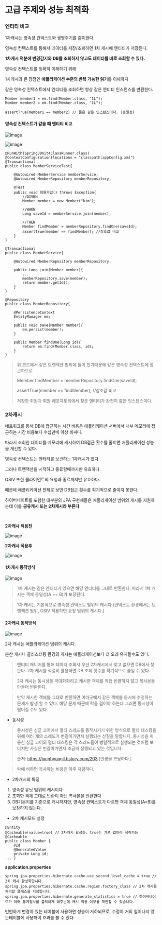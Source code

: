 



# 고급 주제와 성능 최적화

### 엔티티 비교

1차캐시는 영속성 컨텍스트와 생명주기를 같이한다.

영속성 컨텍스트를 통해서 데이터를 저장/조회하면 1차 캐시에 엔티티가 저장된다.

**1차캐시 덕분에 변경감지와 DB를 조회하지 않고도 데이터를 바로 조회할 수 있다.**



영속성 컨텍스트를 정확히 이해하기 위해

1차캐시의 큰 장점인 **애플리케이션 수준의 반복 가능한 읽기**를 이해하자

같은 영속성 컨텍스트에서 엔티티를 조회하면 항상 같은 엔티티 인스턴스를 반환한다.

```
Member member1 = em.find(Member.class, "1L");
Member member2 = em.find(Member.class, "1L");

assertTrue(member1 == member2) // 둘은 같은 인스턴스이다. (동일성)
```



#### 영속성 컨텍스트가 같을 때 엔티티 비교

![image](https://user-images.githubusercontent.com/57785267/166430969-97055e2a-0402-4a5f-be3e-ed352355fea6.png)



![image](https://user-images.githubusercontent.com/57785267/166431009-97163e3f-e336-4bc4-8165-01ec9e4bf325.png)



```
@RunWith(SpringJUnit4ClassRunner.class)
@ContextConfiguration(locations = "classpath:appConfig.xml")
@Transactional
public class MemberServiceTest{

	@Autowired MemberService memberService;
	@Autowired MemberRepository memberRepository;
	
	@Test
	public void 회원가입() throws Exception{
		//GIVEN
		Member member = new Member("kim");
		
		//WHEN
		Long saveId = memberService.join(member);
		
		//THEN
		Member findMember = memberRepository.findOne(saveId);
		assertTrue(member == findMember); //참조값 비교
	}
}

@Transactional
public class MemberService{
	
	@Autowired MemberRepository memberRepository;
	
	public Long join(Member member){
		...
		memberRepository.save(member);
		return member.getId();
	}
}

@Repository
public class MemberRepository{
	
	@PersistenceContext
	EntityManager em;
	
	public void save(Member member){
		em.persist(member);
	}
	
	public Member findOne(Long id){
		return em.find(Member.class, id);
	}
}
```



> 위 코드에서 같은 트랜잭션 범위에 들어 있기때문에 같은 영속성 컨텍스트에 접근하므로
>
> Member findMember = memberRepository.findOne(saveId);
>
> assertTrue(member == findMember); //참조값 비교
>
> 저장한 회원과 회원 레포지토리에서 찾은 엔티티가 완전히 같은 인스턴스이다.



### 2차캐시

네트워크를 통해 DB에 접근하는 시간 비용은 애플리케이션 서버에서 내부 메모리에 접근하는 시간 비용보다 수십만배 이상 비싸다.

따라서 조회한 데이터를 메모리에 캐시하여 DB접근 횟수를 줄이면 애플리케이션 성능을 개선할 수 있다.

영속성 컨텍스트는 엔티티를 보관하는 1차캐시가 있다.

그러나 트랜잭션을 시작하고 종료할때까지만 유효하다.

OSIV 또한 클라이언트의 요청과 종료까지만 유효하다.

때문에 애플리케이션 전체로 보면 DB접근 횟수를 획기적으로 줄이지 못한다.

하이버네이트를 포함한 대부분의 JPA 구현체들은 애플리케이션 범위의 캐시를 지원하는데 이를 **공유캐시 또는 2차캐시라 부른다**

<BR>

**2차캐시 적용전**

![image](https://user-images.githubusercontent.com/57785267/165890058-8c210c0f-0e43-47e3-9e69-6e38c3c66115.png)


**2차캐시 적용후**

![image](https://user-images.githubusercontent.com/57785267/165890071-f9383b7b-7d1f-49e6-a92c-baa88efffcef.png)




#### **1차캐시 동작방식**

![image](https://user-images.githubusercontent.com/57785267/165890125-586c1e2e-7f86-4010-9115-3134f7222315.png)


> 1차 캐시는 같은 엔티티가 있으면 해당 엔티티를 그대로 반환한다. 따라서 1차 캐시는 객체 동일성(A == B)가 보장된다.

> 1차 캐시는 기본적으로 영속성 컨텍스트 범위의 캐시다.(컨텍스트 환경에서는 트랜잭션 범위, OSIV 적용하면 요청 범위의 캐시다.)



#### 2차캐시 동작방식

![image](https://user-images.githubusercontent.com/57785267/165890138-ab8e8c33-68e7-43f5-8102-8bdb973f63df.png)


2차 캐시는 애플리케이션 범위의 캐시다.

분산 캐시나 클러스터링 환경의 캐시는 애플리케이션보다 더 오래 유지될수도 있다.

> 엔티티 매니저를 통해 데이터 조회시 우선 2차캐시에서 찾고 없으면 DB에서 찾는다. 2차 캐시를 적절히 활용하면 DB 조회 횟수를 획기적으로 줄일 수 있다.

> 2차 캐시는 동시성을 극대화화려고 캐시한 객체를 직접 반환하지 않고 복사본을 만들어 반환한다.

> 만약 캐시한 객체를 그대로 반환하면 여러곳에서 같은 객체를 동시에 수정하는 문제가 발생 할 수 있다. 해당 문제 때문에 락을 걸어야 하는데 그러면 동시성이 떨어질 수도 있다.

- 동시성

> 동시성은 싱글 코어에서 멀티 스레드를 동작시키기 위한 방식으로 멀티 태스킹을 위해 여러 개의 스레드가 번갈아가면서 실행되는 성질을 말합니다. 동시성을 이용한 싱글 코어의 멀티 태스킹은 각 스레드들이 병렬적으로 실행되는 것처럼 보이지만 사실은 번갈아가면서 조금씩 실행되고 있는 것입니다.
>
> 출처: https://junghyungil.tistory.com/203 [인생을 코딩하다.]

> 락에 비하면 복사하는 비용은 아주 저렴하다.

- 2차캐시의 특징

1. 영속성 유닛 범위의 캐시이다.
2. 조회한 객체 그대로 반환이 아닌 복사본을 반환한다
3. DB기본키를 기준으로 캐시하지만, 영속성 컨텍스트가 다르면 객체 동일성(A=B)를 보장하지 않는다.



- 2차 캐시모드 설정

```
@Entity 
@Cacheable(value=true) // 2차캐시 활성화. true는 기본 값이라 생략가능
@Cacheable 
public class Member { 
    @Id
    @GeneratedValue 
    private Long id;
... }
```

 **application.properties**

```
spring.jpa.properties.hibernate.cache.use_second_level_cache = true // 2차 캐시 활성화합니다. spring.jpa.properties.hibernate.cache.region.factory_class // 2차 캐시를 처리할 클래스를 지정합니다. spring.jpa.properties.hibernate.generate_statistics = true // 하이버네이트가 여러 통계정보를 출력하게 해주는데 캐시 적용 여부를 확인할 수 있습니다.
```





빈번하게 변경이 있는 테이블에 사용하면 성능이 저하되므로, 수정이 거의 일어나지 않는테이블에 사용해야 효과를 볼 수 있다.
